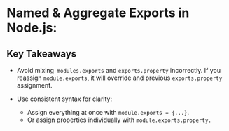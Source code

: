 # Named & Aggregate Exports in Node.js:

## Key Takeaways
- Avoid mixing``` modules.exports``` and ```exports.property``` incorrectly. If you reassign ```module.exports```, it will override and previous ```exports.property``` assignment.

- Use consistent syntax for clarity:
    
    - Assign everything at once with ```module.exports = {...}```.
    - Or assign properties individually with ```module.exports.property.```